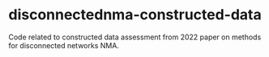 # disconnectednma-constructed-data
Code related to constructed data assessment from 2022 paper on methods for disconnected networks NMA.
